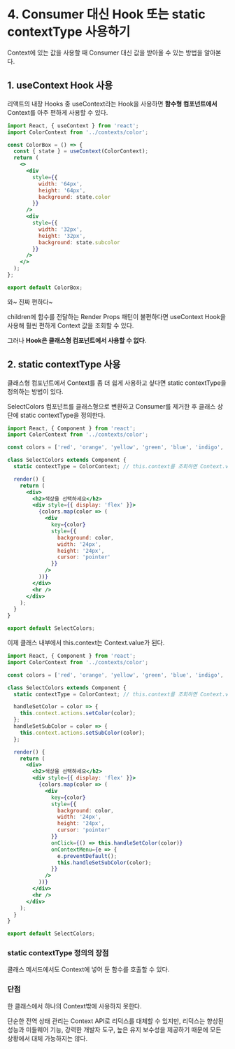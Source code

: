 # 4. Consumer 대신 Hook 또는 static contextType 사용하기

Context에 있는 값을 사용할 때 Consumer 대신 값을 받아올 수 있는 방법을 알아본다.

## 1. useContext Hook 사용

리액트의 내장 Hooks 중 useContext라는 Hook을 사용하면 **함수형 컴포넌트에서** Context를 아주 편하게 사용할 수 있다.

```jsx
import React, { useContext } from 'react';
import ColorContext from '../contexts/color';

const ColorBox = () => {
  const { state } = useContext(ColorContext);
  return (
    <>
      <div
        style={{
          width: '64px',
          height: '64px',
          background: state.color
        }}
      />
      <div
        style={{
          width: '32px',
          height: '32px',
          background: state.subcolor
        }}
      />
    </>
  );
};

export default ColorBox;
```

와~ 진짜 편하다~

children에 함수를 전달하는 Render Props 패턴이 불편하다면 useContext Hook을 사용해 훨씬 편하게 Context 값을 조회할 수 있다.

그러나 **Hook은 클래스형 컴포넌트에서 사용할 수 없다**.

## 2. static contextType 사용

클래스형 컴포넌트에서 Context를 좀 더 쉽게 사용하고 싶다면 static contextType을 정의하는 방법이 있다.

SelectColors 컴포넌트를 클래스형으로 변환하고 Consumer를 제거한 후 클래스 상단에 static contextType을 정의한다.

```jsx
import React, { Component } from 'react';
import ColorContext from '../contexts/color';

const colors = ['red', 'orange', 'yellow', 'green', 'blue', 'indigo', 'violet'];

class SelectColors extends Component {
  static contextType = ColorContext; // this.context를 조회하면 Context.value를 가리키게 함

  render() {
    return (
      <div>
        <h2>색상을 선택하세요</h2>
        <div style={{ display: 'flex' }}>
          {colors.map(color => (
            <div
              key={color}
              style={{
                background: color,
                width: '24px',
                height: '24px',
                cursor: 'pointer'
              }}
            />
          ))}
        </div>
        <hr />
      </div>
    );
  }
}

export default SelectColors;
```

이제 클래스 내부에서 this.context는 Context.value가 된다.

```jsx
import React, { Component } from 'react';
import ColorContext from '../contexts/color';

const colors = ['red', 'orange', 'yellow', 'green', 'blue', 'indigo', 'violet'];

class SelectColors extends Component {
  static contextType = ColorContext; // this.context를 조회하면 Context.value를 가리키게 함

  handleSetColor = color => {
    this.context.actions.setColor(color);
  };
  handleSetSubColor = color => {
    this.context.actions.setSubColor(color);
  };

  render() {
    return (
      <div>
        <h2>색상을 선택하세요</h2>
        <div style={{ display: 'flex' }}>
          {colors.map(color => (
            <div
              key={color}
              style={{
                background: color,
                width: '24px',
                height: '24px',
                cursor: 'pointer'
              }}
              onClick={() => this.handleSetColor(color)}
              onContextMenu={e => {
                e.preventDefault();
                this.handleSetSubColor(color);
              }}
            />
          ))}
        </div>
        <hr />
      </div>
    );
  }
}

export default SelectColors;
```

### static contextType 정의의 장점

클래스 메서드에서도 Context에 넣어 둔 함수를 호출할 수 있다.

### 단점

한 클래스에서 하나의 Context밖에 사용하지 못한다.

단순한 전역 상태 관리는 Context API로 리덕스를 대체할 수 있지만, 리덕스는 향상된 성능과 미들웨어 기능, 강력한 개발자 도구, 높은 유지 보수성을 제공하기 때문에 모든 상황에서 대체 가능하지는 않다.